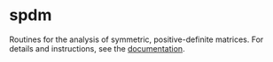 # spdm
Routines for the analysis of symmetric, positive-definite matrices. For details and instructions, see the [documentation](https://areshenk.github.io/spdm-site).
